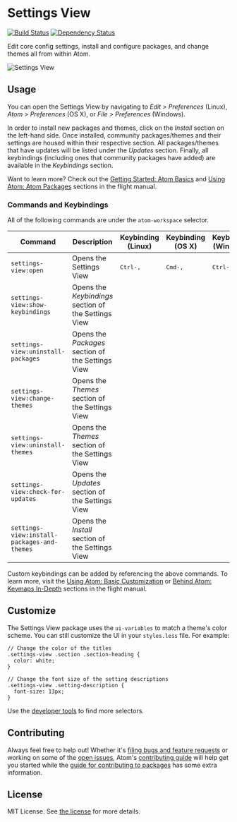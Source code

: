 # Settings View 
[![Build Status](https://travis-ci.org/atom/settings-view.svg?branch=master)](https://travis-ci.org/atom/settings-view) 
[![Dependency Status](https://david-dm.org/atom/settings-view.svg)](https://david-dm.org/atom/settings-view)

Edit core config settings, install and configure packages, and change themes all from within Atom.

![Settings View](https://cloud.githubusercontent.com/assets/378023/7413735/2473cc46-ef89-11e4-9786-63797d04a916.png)

## Usage
You can open the Settings View by navigating to _Edit > Preferences_ (Linux), _Atom > Preferences_ (OS X), or _File > Preferences_ (Windows).

In order to install new packages and themes, click on the _Install_ section on the left-hand side.
Once installed, community packages/themes and their settings are housed within their respective section.
All packages/themes that have updates will be listed under the _Updates_ section.  Finally, all keybindings (including ones that community packages have added) are available in the _Keybindings_ section.

Want to learn more?  Check out the [Getting Started: Atom Basics](https://atom.io/docs/latest/getting-started-atom-basics#settings-and-preferences) and [Using Atom: Atom Packages](https://atom.io/docs/latest/using-atom-atom-packages) sections in the flight manual.

### Commands and Keybindings
All of the following commands are under the `atom-workspace` selector.

|Command|Description|Keybinding (Linux)|Keybinding (OS X)|Keybinding (Windows)|
|-------|-----------|------------------|-----------------|--------------------|
|`settings-view:open`|Opens the Settings View|<kbd>Ctrl-,</kbd>|<kbd>Cmd-,</kbd>|<kbd>Ctrl-,</kbd>|
|`settings-view:show-keybindings`|Opens the _Keybindings_ section of the Settings View|
|`settings-view:uninstall-packages`|Opens the _Packages_ section of the Settings View|
|`settings-view:change-themes`|Opens the _Themes_ section of the Settings View|
|`settings-view:uninstall-themes`|Opens the _Themes_ section of the Settings View|
|`settings-view:check-for-updates`|Opens the _Updates_ section of the Settings View|
|`settings-view:install-packages-and-themes`|Opens the _Install_ section of the Settings View|
Custom keybindings can be added by referencing the above commands.  To learn more, visit the [Using Atom: Basic Customization](https://atom.io/docs/latest/using-atom-basic-customization#customizing-key-bindings) or [Behind Atom: Keymaps In-Depth](https://atom.io/docs/latest/behind-atom-keymaps-in-depth) sections in the flight manual.

## Customize
The Settings View package uses the `ui-variables` to match a theme's color scheme. You can still customize the UI in your `styles.less` file. For example:

```less
// Change the color of the titles
.settings-view .section .section-heading {
  color: white;
}

// Change the font size of the setting descriptions
.settings-view .setting-description {
  font-size: 13px;
}
```

Use the [developer tools](https://atom.io/docs/latest/hacking-atom-creating-a-theme#developer-tools) to find more selectors.

## Contributing
Always feel free to help out!  Whether it's [filing bugs and feature requests](https://github.com/atom/settings-view/issues/new) or working on some of the [open issues](https://github.com/atom/settings-view/issues), Atom's [contributing guide](https://github.com/atom/atom/blob/master/CONTRIBUTING.md) will help get you started while the [guide for contributing to packages](https://github.com/atom/atom/blob/master/docs/contributing-to-packages.md) has some extra information.

## License
MIT License.  See [the license](LICENSE.md) for more details.

